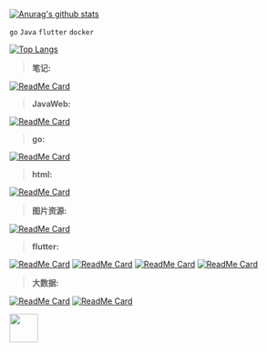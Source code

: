 
[![Anurag's github stats](https://github-readme-stats.vercel.app/api?username=axinger&show_icons=true&theme=cobalt&title_color=0xFF87CEEB)](https://github.com/axinger/axinger)

`go` `Java` `flutter` `docker`

[![Top Langs](https://github-readme-stats.vercel.app/api/top-langs/?username=axinger&layout=compact)](https://github.com/axinger/axinger.git)


> **笔记:** 
> 
[![ReadMe Card](https://github-readme-stats.vercel.app/api/pin/?username=axinger&repo=README)](https://github.com/axinger/README.git)


> **JavaWeb:** 

[![ReadMe Card](https://github-readme-stats.vercel.app/api/pin/?username=axinger&repo=ax-spring-boot-demo)](https://github.com/axinger/ax-spring-boot-demo.git)

> **go:**

[![ReadMe Card](https://github-readme-stats.vercel.app/api/pin/?username=axinger&repo=ax-go-web)](https://github.com/axinger/ax-go-web.git)


> **html:** 

[![ReadMe Card](https://github-readme-stats.vercel.app/api/pin/?username=axinger&repo=ax-html-demo)](https://github.com/axinger/ax-html-demo.git)


> **图片资源:**

[![ReadMe Card](https://github-readme-stats.vercel.app/api/pin/?username=axinger&repo=ax_picture)](https://github.com/axinger/ax_picture.git)


> **flutter:** 

[![ReadMe Card](https://github-readme-stats.vercel.app/api/pin/?username=axinger&repo=ax_flutter_demo)](https://github.com/axinger/ax_flutter_demo.git)
[![ReadMe Card](https://github-readme-stats.vercel.app/api/pin/?username=axinger&repo=ax_flutter_util)](https://github.com/axinger/ax_flutter_util.git)
[![ReadMe Card](https://github-readme-stats.vercel.app/api/pin/?username=axinger&repo=ax_flutter_plugin)](https://github.com/axinger/ax_flutter_plugin.git)
[![ReadMe Card](https://github-readme-stats.vercel.app/api/pin/?username=axinger&repo=ax_flutter_toast)](https://github.com/axinger/ax_flutter_toast.git)


> **大数据:** 

[![ReadMe Card](https://github-readme-stats.vercel.app/api/pin/?username=axinger&repo=ax-hadoop-demo)](https://github.com/axinger/ax-hadoop-demo.git)
[![ReadMe Card](https://github-readme-stats.vercel.app/api/pin/?username=axinger&repo=ax-flink-demo)](https://github.com/axinger/ax-flink-demo.git)

<img src="https://s1.ax1x.com/2020/10/24/BZwJ8x.png" width=50>


<!--


<img src="https://raw.githubusercontent.com/axinger/picture/main/icon_orange.png" />

**axinger/axinger** is a ✨ _special_ ✨ repository because its `README.md` (this file) appears on your GitHub profile.

Here are some ideas to get you started:

- 🔭 I’m currently working on ...
- 🌱 I’m currently learning ...
- 👯 I’m looking to collaborate on ...
- 🤔 I’m looking for help with ...
- 💬 Ask me about ...
- 📫 How to reach me: ...
- 😄 Pronouns: ...
- ⚡ Fun fact: ...
-->
